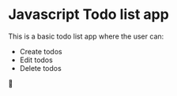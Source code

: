 # Javascript Todo list app
This is a basic todo list app where the user can: <br>
* Create todos
* Edit todos
* Delete todos

🔗
